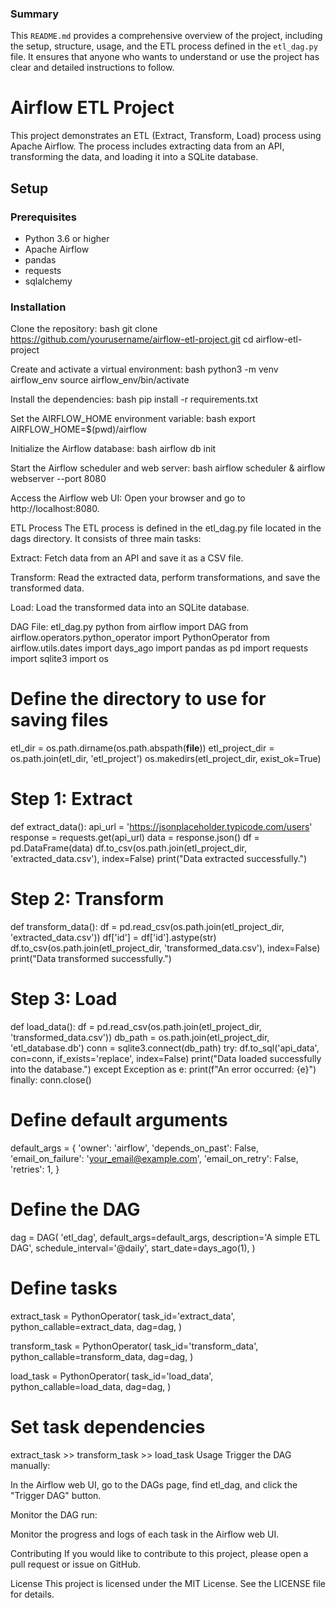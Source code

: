 ### Summary

This `README.md` provides a comprehensive overview of the project, including the setup, structure, usage, and the ETL process defined in the `etl_dag.py` file. It ensures that anyone who wants to understand or use the project has clear and detailed instructions to follow.

# Airflow ETL Project

This project demonstrates an ETL (Extract, Transform, Load) process using Apache Airflow. The process includes extracting data from an API, transforming the data, and loading it into a SQLite database.

## Setup

### Prerequisites

- Python 3.6 or higher
- Apache Airflow
- pandas
- requests
- sqlalchemy

### Installation

Clone the repository:
bash
git clone https://github.com/yourusername/airflow-etl-project.git
cd airflow-etl-project

Create and activate a virtual environment:
bash
python3 -m venv airflow_env
source airflow_env/bin/activate

Install the dependencies:
bash
pip install -r requirements.txt

Set the AIRFLOW_HOME environment variable:
bash
export AIRFLOW_HOME=$(pwd)/airflow

Initialize the Airflow database:
bash
airflow db init

Start the Airflow scheduler and web server:
bash
airflow scheduler &
airflow webserver --port 8080

Access the Airflow web UI:
Open your browser and go to http://localhost:8080.

ETL Process
The ETL process is defined in the etl_dag.py file located in the dags directory. It consists of three main tasks:

Extract: Fetch data from an API and save it as a CSV file.

Transform: Read the extracted data, perform transformations, and save the transformed data.

Load: Load the transformed data into an SQLite database.

DAG File: etl_dag.py
python
from airflow import DAG
from airflow.operators.python_operator import PythonOperator
from airflow.utils.dates import days_ago
import pandas as pd
import requests
import sqlite3
import os

# Define the directory to use for saving files
etl_dir = os.path.dirname(os.path.abspath(__file__))
etl_project_dir = os.path.join(etl_dir, 'etl_project')
os.makedirs(etl_project_dir, exist_ok=True)

# Step 1: Extract
def extract_data():
    api_url = 'https://jsonplaceholder.typicode.com/users'
    response = requests.get(api_url)
    data = response.json()
    df = pd.DataFrame(data)
    df.to_csv(os.path.join(etl_project_dir, 'extracted_data.csv'), index=False)
    print("Data extracted successfully.")

# Step 2: Transform
def transform_data():
    df = pd.read_csv(os.path.join(etl_project_dir, 'extracted_data.csv'))
    df['id'] = df['id'].astype(str)
    df.to_csv(os.path.join(etl_project_dir, 'transformed_data.csv'), index=False)
    print("Data transformed successfully.")

# Step 3: Load
def load_data():
    df = pd.read_csv(os.path.join(etl_project_dir, 'transformed_data.csv'))
    db_path = os.path.join(etl_project_dir, 'etl_database.db')
    conn = sqlite3.connect(db_path)
    try:
        df.to_sql('api_data', con=conn, if_exists='replace', index=False)
        print("Data loaded successfully into the database.")
    except Exception as e:
        print(f"An error occurred: {e}")
    finally:
        conn.close()

# Define default arguments
default_args = {
    'owner': 'airflow',
    'depends_on_past': False,
    'email_on_failure': 'your_email@example.com',
    'email_on_retry': False,
    'retries': 1,
}

# Define the DAG
dag = DAG(
    'etl_dag',
    default_args=default_args,
    description='A simple ETL DAG',
    schedule_interval='@daily',
    start_date=days_ago(1),
)

# Define tasks
extract_task = PythonOperator(
    task_id='extract_data',
    python_callable=extract_data,
    dag=dag,
)

transform_task = PythonOperator(
    task_id='transform_data',
    python_callable=transform_data,
    dag=dag,
)

load_task = PythonOperator(
    task_id='load_data',
    python_callable=load_data,
    dag=dag,
)

# Set task dependencies
extract_task >> transform_task >> load_task
Usage
Trigger the DAG manually:

In the Airflow web UI, go to the DAGs page, find etl_dag, and click the "Trigger DAG" button.

Monitor the DAG run:

Monitor the progress and logs of each task in the Airflow web UI.

Contributing
If you would like to contribute to this project, please open a pull request or issue on GitHub.

License
This project is licensed under the MIT License. See the LICENSE file for details.

